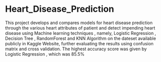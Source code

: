 # Heart_Disease_Prediction

This project develops and compares models for heart disease prediction through the various heart attributes of patient and detect impending heart
disease using Machine learning techniques , namely, Logistic Regression , Decision Tree , RandomForest and KNN Algorithm on the dateset available publicly in Kaggle Website, further evaluating the results using confusion matrix and cross validation. The highest accuracy score was given by Logistic Regression , which was 85.5%
